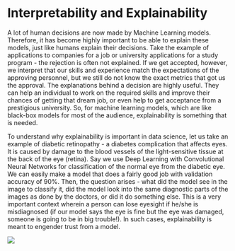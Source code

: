 # Interpretability and Explainability

A lot of human decisions are now made by Machine Learning models. Therefore, it has become highly important to be able to explain these models, just like humans explain their decisions. Take the example of applications to companies for a job or university applications for a study program - the rejection is often not explained. If we get accepted, however, we interpret that our skills and experience match the expectations of the approving personnel, but we still do not know the exact metrics that got us the approval. The explanations behind a decision are highly useful. They can help an individual to work on the required skills and improve their chances of getting that dream job, or even help to get acceptance from a prestigious university. So, for machine learning models, which are like black-box models for most of the audience, explainability is something that is needed.

To understand why explainability is important in data science, let us take an example of diabetic retinopathy - a diabetes complication that affects eyes. It is caused by damage to the blood vessels of the light-sensitive tissue at the back of the eye \(retina\). Say we use Deep Learning with Convolutional Neural Networks for classification of the normal eye from the diabetic eye. We can easily make a model that does a fairly good job with validation accuracy of 90%. Then, the question arises - what did the model see in the image to classify it, did the model look into the same diagnostic parts of the images as done by the doctors, or did it do something else. This is a very important context wherein a person can lose eyesight if he/she is misdiagnosed \(if our model says the eye is fine but the eye was damaged, someone is going to be in big trouble!\). In such cases, explainability is meant to engender trust from a model.

![](https://lh4.googleusercontent.com/FtmX_tsjJEDYDK-kTuYCqdxp38hECeibPZFDjgGUSfwU2WAlTPZRxhdKNhDLhuF-6Y8dUI0LAMxBcpbx5Lg4R3KqR54OLIwbRGyr-ZC7_sTJNeSP4H6vRx6JFmwnbL_l0v1xdiE0)

